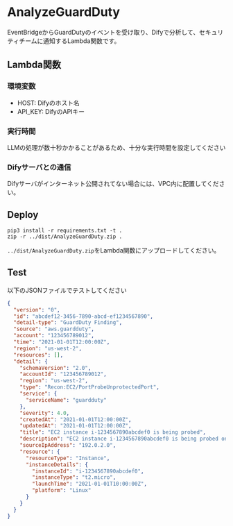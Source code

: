 # AnalyzeGuardDuty

EventBridgeからGuardDutyのイベントを受け取り、Difyで分析して、セキュリティチームに通知するLambda関数です。

## Lambda関数

### 環境変数

- HOST: Difyのホスト名
- API_KEY: DifyのAPIキー

### 実行時間

LLMの処理が数十秒かかることがあるため、十分な実行時間を設定してください

### Difyサーバとの通信

Difyサーバがインターネット公開されてない場合には、VPC内に配置してください。

## Deploy

```
pip3 install -r requirements.txt -t .
zip -r ../dist/AnalyzeGuardDuty.zip .
```

`../dist/AnalyzeGuardDuty.zip`をLambda関数にアップロードしてください。


## Test

以下のJSONファイルでテストしてください

```json
{
  "version": "0",
  "id": "abcdef12-3456-7890-abcd-ef1234567890",
  "detail-type": "GuardDuty Finding",
  "source": "aws.guardduty",
  "account": "123456789012",
  "time": "2021-01-01T12:00:00Z",
  "region": "us-west-2",
  "resources": [],
  "detail": {
    "schemaVersion": "2.0",
    "accountId": "123456789012",
    "region": "us-west-2",
    "type": "Recon:EC2/PortProbeUnprotectedPort",
    "service": {
      "serviceName": "guardduty"
    },
    "severity": 4.0,
    "createdAt": "2021-01-01T12:00:00Z",
    "updatedAt": "2021-01-01T12:00:00Z",
    "title": "EC2 instance i-1234567890abcdef0 is being probed",
    "description": "EC2 instance i-1234567890abcdef0 is being probed on port 22.",
    "sourceIpAddress": "192.0.2.0",
    "resource": {
      "resourceType": "Instance",
      "instanceDetails": {
        "instanceId": "i-1234567890abcdef0",
        "instanceType": "t2.micro",
        "launchTime": "2021-01-01T10:00:00Z",
        "platform": "Linux"
      }
    }
  }
}
```